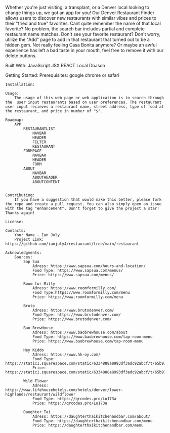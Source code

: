 Whether you're just visiting, a transplant, or a Denver local looking to change things up, we got an app for you! Our Denver Restaurant Finder allows users to discover new restaurants with similar vibes and prices to their "tried and true" favorites. Cant quite remember the name of that local favorite? No problem, the search bar includes partial and complete restaurant name matches. Don't see your favorite restaurant? Don't worry, utilize the "Add" page to add in that restaurant that turned out to be a hidden gem. Not really feeling Casa Bonita anymore? Or maybe an awful experience has left a bad taste in your mouth, feel free to remove it with our delete buttons.


Built With:
    JavaScript
    JSX
    REACT
    Local DbJson

Getting Started:
    Prerequisites:
        google chrome or safari
    
    Installation:

    Usage:
        The usage of this web page or web application is to search through the  user input restaurants based on user preferences. The restaurant user input recieves a restaurant name, street address, type of food at the restaurant, and price in number of "$".

    Roadmap:
        APP
            RESTAURANTLIST
                NAVBAR
                HEADER
                FILTER
                RESTAURANT
            FORMPAGE
                NAVBAR
                HEADER
                FORM
            ABOUT
                NAVBAR
                ABOUTHEADER
                ABOUTCONTENT
            

    Contributing:
        If you have a suggestion that would make this better, please fork the repo and create a pull request. You can also simply open an issue with the tag "enhancement". Don't forget to give the project a star! Thanks again!

    License:
    
    Contacts:
        Your Name - Ian July
        Project Link: https://github.com/ianjuly4/restaurant/tree/main/restaurant

    Acknowledgments:
        Sources:
            Sap Sua
                Adress: https://www.sapsua.com/hours-and-location/
                Food Type: https://www.sapsua.com/menus/
                Price: https://www.sapsua.com/menus/

            Room for Milly
                Adress: https://www.roomformilly.com/
                Food Type:https://www.roomformilly.com/menu
                Price: https://www.roomformilly.com/menu

            Bruto
                Adress: https://www.brutodenver.com/
                Food Type: https://www.brutodenver.com/
                Price: https://www.brutodenver.com/

            Bao BrewHouse
                Adress: https://www.baobrewhouse.com/about
                Food Type: https://www.baobrewhouse.com/tap-room-menu
                Price: https://www.baobrewhouse.com/tap-room-menu

            Hey Kiddo
                Adress: https://www.hk-oy.com/
                Food Type: https://static1.squarespace.com/static/6334888a8993df3adc92abcf/t/65b97617060bea060c28ebb8/1706653208223/hk_food_reprint_jan24_finaledit2.pdf
                Price: https://static1.squarespace.com/static/6334888a8993df3adc92abcf/t/65b97617060bea060c28ebb8/1706653208223/hk_food_reprint_jan24_finaledit2.pdf

            Wild Flower
                Adress: https://www.lifehousehotels.com/hotels/denver/lower-highlands/restaurant/wildflower
                Food Type: https://qrcodes.pro/Lu173a
                Price: https://qrcodes.pro/Lu173a

            Daughter Tai
                Adress: https://daughterthaikitchenandbar.com/about/
                Food Type: https://daughterthaikitchenandbar.com/menu
                Price: https://daughterthaikitchenandbar.com/menu